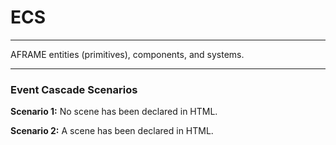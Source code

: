 # ECS
___

AFRAME entities (primitives), components, and systems.
___


### Event Cascade Scenarios

**Scenario 1:**  No scene has been declared in HTML.



**Scenario 2:**  A scene has been declared in HTML.
 



